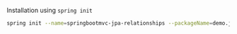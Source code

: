 Installation using `spring init`

```bash
spring init --name=springbootmvc-jpa-relationships --packageName=demo.jpa.relationships --dependencies=web,h2,thymeleaf,data-jpa springbootmvc-jpa-relationships
```

